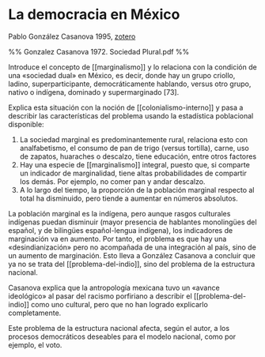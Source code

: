 # La democracia en México
Pablo González Casanova 1995, [zotero](zotero://select/items/@gonzalezcasanova1995)

<!--Quinta sección del libro-->
%% Gonzalez Casanova 1972. Sociedad Plural.pdf %%

Introduce el concepto de [[marginalismo]] y lo relaciona con la condición de una «sociedad dual» en México, es decir, donde hay un grupo criollo, ladino, superparticipante, democráticamente hablando, versus otro grupo, nativo o indígena, dominado y supermarginado [73].

Explica esta situación con la noción de [[colonialismo-interno]] y pasa a describir las características del problema usando la estadística poblacional disponible:

1. La sociedad marginal es predominantemente rural, relaciona esto con analfabetismo, el consumo de pan de trigo (versus tortilla), carne, uso de zapatos, huaraches o descalzo, tiene educación, entre otros factores
2. Hay una especie de [[marginalismo]] integral, puesto que, si comparte un indicador de marginalidad, tiene altas probabilidades de compartir los demás. Por ejemplo, no comer pan y andar descalzo.
3. A lo largo del tiempo, la proporción de la población marginal respecto al total ha disminuido, pero tiende a aumentar en números absolutos.

La población marginal es la indígena, pero aunque rasgos culturales indígenas puedan disminuir (mayor presencia de hablantes monolingües del español, y de bilingües español-lengua indígena), los indicadores de marginación va en aumento. Por tanto, el problema es que hay una «desindianización» pero no acompañada de una integración al país, sino de un aumento de marginación. Esto lleva a González Casanova a concluir que ya no se trata del [[problema-del-indio]], sino del problema de la estructura nacional.

Casanova explica que la antropología mexicana tuvo un «avance ideológico» al pasar del racismo porfiriano a describir el [[problema-del-indio]] como uno cultural, pero que no han logrado explicarlo completamente. 

Este problema de la estructura nacional afecta, según el autor, a los procesos democráticos deseables para el modelo nacional, como por ejemplo, el voto.
